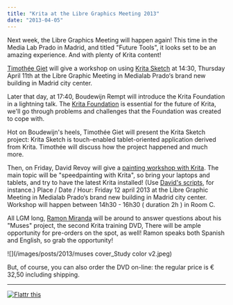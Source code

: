 ```yaml
---
title: "Krita at the Libre Graphics Meeting 2013"
date: "2013-04-05"
---
```


Next week, the Libre Graphics Meeting will happen again! This time in the Media Lab Prado in Madrid, and titled "Future Tools", it looks set to be an amazing experience. And with plenty of Krita content!

[Timothée Giet](http://timotheegiet.com/blog/) will give a workshop on using [Krita Sketch](http://www.appup.com/app-details/krita-sketch) at 14:30, Thursday April 11th at the Libre Graphic Meeting in Medialab Prado‘s brand new building in Madrid city center.

Later that day, at 17:40, Boudewijn Rempt will introduce the Krita Foundation in a lightning talk. The [Krita Foundation](http://krita.org/foundation) is essential for the future of Krita, we'll go through problems and challenges that the Foundation was created to cope with.

Hot on Boudewijn's heels, Timothée Giet will present the Krita Sketch project: Krita Sketch is touch-enabled tablet-oriented application derived from Krita. Timothée will discuss how the project happened and much more.

Then, on Friday, David Revoy will give a [painting workshop with Krita](http://www.davidrevoy.com/article166/krita-workshop-at-lgm-2013). The main topic will be "speedpainting with Krita", so bring your laptops and tablets, and try to have the latest Krita installed! (Use [David's scripts](http://www.davidrevoy.com/article167/compilscripts), for instance.) Place / Date / Hour: Friday 12 april 2013 at the Libre Graphic Meeting in Medialab Prado‘s brand new building in Madrid city center. Workshop will happen between 14h30 - 16h30 ( duration 2h ) in Room C.

All LGM long, [Ramon Miranda](http://www.ramonmiranda.com/) will be around to answer questions about his "Muses" project, the second Krita training DVD, There will be ample opportunity for pre-orders on the spot, as well! Ramon speaks both Spanish and English, so grab the opportunity!

![](/images/posts/2013/muses cover_Study color v2.jpeg)

But, of course, you can also order the DVD on-line: the regular price is € 32,50 including shipping.

* * *

[![Flattr this](/images/posts/2013/flattr-badge-large.png "Flattr this")](http://flattr.com/thing/1055815/The-Krita-Foundation)
